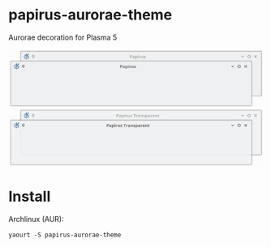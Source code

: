 # papirus-aurorae-theme
Aurorae decoration for Plasma 5

![Screenshot](preview.png)

# Install
Archlinux (AUR):
```
yaourt -S papirus-aurorae-theme
```
